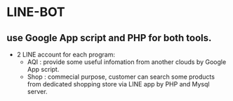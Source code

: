 # LINE-BOT
## use Google App script and PHP for both tools.
* 2 LINE account for each program:
  * AQI : provide some useful infomation from another clouds by Google App script.
  * Shop : commecial purpose, customer can search some products from dedicated shopping store via LINE app by PHP and Mysql server.
